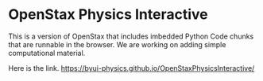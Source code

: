 # OpenStax Physics Interactive
This is a version of OpenStax that includes imbedded Python Code chunks that are runnable in the browser. 
We are working on adding simple computational material.

Here is the link. 
https://byui-physics.github.io/OpenStaxPhysicsInteractive/ 
